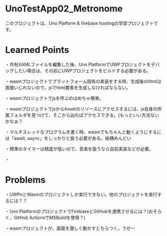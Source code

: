 # UnoTestApp02_Metronome
このプロジェクトは、Uno Platform & firebase hostingの学習プロジェクトです。

# Learned Points
・共有XAMLファイルを編集した後、Uno PlatformでUWPプロジェクトをデバッグしたい場合は、その前にUWPプロジェクトをビルドする必要がある。

・wasmプロジェクトでプラットフォーム固有の実装をする時、生成後のhtmlは直接いじれないので、jsでhtml要素を生成しなければならない。

・wasmプロジェクトでjsを呼ぶのはめちゃ簡単。

・wasmプロジェクトでjsからAssetのリソースにアクセスするには、js自身の所属フォルダを見つけて、そこから辿ればアクセスできる。(もっといい方法ないかなぁ？

・マルチスレッドなプログラムを書く時、wasmでもちゃんと動くようにするには「await, async」をしっかりと扱う必要がある。結構めんどい

・標準のタイマーは精度が低いので、音楽を扱うなら自前実装などが必要。

・

# Problems
・UWPnとWasmのプロジェクトしか実行できない。他のプロジェクトを実行するには？？

・Uno PlatformのプロジェクトでFirebaseとGitHubを連携させるには？(おそらく、GitHub ActionsでMSBuildを使用？)

・wasmプロジェクトが、画面を激しく動かすとちらつく。うぜー
